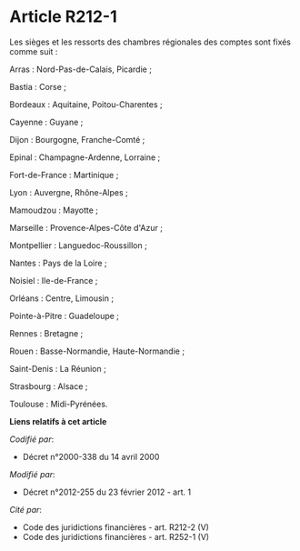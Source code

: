 # Article R212-1

Les sièges et les ressorts des chambres régionales des comptes sont fixés comme suit : 

Arras : Nord-Pas-de-Calais, Picardie ; 

Bastia : Corse ; 

Bordeaux : Aquitaine, Poitou-Charentes ; 

Cayenne : Guyane ; 

Dijon : Bourgogne, Franche-Comté ; 

Epinal : Champagne-Ardenne, Lorraine ; 

Fort-de-France : Martinique ; 

Lyon : Auvergne, Rhône-Alpes ; 

Mamoudzou : Mayotte ; 

Marseille : Provence-Alpes-Côte d'Azur ; 

Montpellier : Languedoc-Roussillon ; 

Nantes : Pays de la Loire ; 

Noisiel : Ile-de-France ; 

Orléans : Centre, Limousin ; 

Pointe-à-Pitre : Guadeloupe ; 

Rennes : Bretagne ; 

Rouen : Basse-Normandie, Haute-Normandie ; 

Saint-Denis : La Réunion ; 

Strasbourg : Alsace ; 

Toulouse : Midi-Pyrénées.

**Liens relatifs à cet article**

_Codifié par_:

  - Décret n°2000-338 du 14 avril 2000

_Modifié par_:

  - Décret n°2012-255 du 23 février 2012 - art. 1

_Cité par_:

  - Code des juridictions financières - art. R212-2 (V)
  - Code des juridictions financières - art. R252-1 (V)
